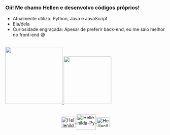 ### Oii! Me chamo Hellen e desenvolvo códigos próprios!

- Atualmente utilizo: Python, Java e JavaScript
- Ela/dela
- Curiosidade engraçada: Apesar de preferir back-end, eu me saio melhor no front-end 😅 

##

<div>
  <a href="https://github.com/Hellenilda">
  <img height="180em" src="https://github-readme-stats.vercel.app/api?username=Hellenilda&show_icons=true&theme=tokyonight&include_all_commits=true&count_private=true"/>
  <img height="150em" src="https://github-readme-stats.vercel.app/api/top-langs/?username=Hellenilda&layout=compact&langs_count=16&theme=tokyonight" />
</div>

##

<div align="center"> 
  <img align="center" alt="Hellenilda-Py" height="35" width="45" src="https://cdn.jsdelivr.net/gh/devicons/devicon/icons/python/python-original.svg" />
  <img align="center" alt="Hellenilda-Py" height="50" width="60" src="https://cdn.jsdelivr.net/gh/devicons/devicon/icons/java/java-original.svg" />
  <img align="center" alt="Hellenilda-Py" height="30" width="40" src="https://cdn.jsdelivr.net/gh/devicons/devicon/icons/javascript/javascript-original.svg" />
</div>

##
